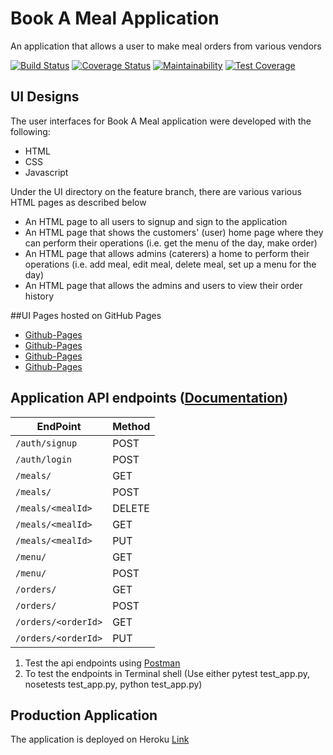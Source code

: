 # Book A Meal Application

An application that allows a user to make meal orders from various vendors


[![Build Status](https://travis-ci.org/DerekWasswa/BookAMeal.svg?branch=master)](https://travis-ci.org/DerekWasswa/BookAMeal)
[![Coverage Status](https://coveralls.io/repos/github/DerekWasswa/BookAMeal/badge.svg?branch=master)](https://coveralls.io/github/DerekWasswa/BookAMeal?branch=tests_amends)
[![Maintainability](https://api.codeclimate.com/v1/badges/2877ce828afcde45fe6a/maintainability)](https://codeclimate.com/github/DerekWasswa/BookAMeal/maintainability)
[![Test Coverage](https://api.codeclimate.com/v1/badges/2877ce828afcde45fe6a/test_coverage)](https://codeclimate.com/github/DerekWasswa/BookAMeal/test_coverage)



## UI Designs

The user interfaces for Book A Meal application were developed with the following:
* HTML
* CSS
* Javascript

Under the UI directory on the feature branch, there are various various HTML pages as described below
* An HTML page to all users to signup and sign to the application
* An HTML page that shows the customers' (user) home page where they can perform their operations (i.e. get the menu of the day, make order)
* An HTML page that allows admins (caterers) a home to perform their operations (i.e. add meal, edit meal, delete meal, set up a menu for the day)
* An HTML page that allows the admins and users to view their order history

##UI Pages hosted on GitHub Pages
* [Github-Pages](https://derekwasswa.github.io/BookAMeal/index.html)
* [Github-Pages](https://derekwasswa.github.io/BookAMeal/admin.html)
* [Github-Pages](https://derekwasswa.github.io/BookAMeal/customer.html)
* [Github-Pages](https://derekwasswa.github.io/BookAMeal/orderhistory.html)




## Application API endpoints ([Documentation](https://app.swaggerhub.com/apis/DerekWasswa/BookAMealAPI/1.0.0))

| EndPoint                | Method |
| ----------------------- | ------ |
| `/auth/signup`          | POST   |
| `/auth/login`           | POST   |
| `/meals/`               | GET    |
| `/meals/`               | POST   |
| `/meals/<mealId>`       | DELETE |
| `/meals/<mealId>`       | GET    |
| `/meals/<mealId>`       | PUT    |
| `/menu/`                | GET    |
| `/menu/`                | POST   |
| `/orders/`              | GET    |
| `/orders/`              | POST   |
| `/orders/<orderId>`     | GET    |
| `/orders/<orderId>`     | PUT    |

1.  Test the api endpoints using [Postman](https://www.getpostman.com/)
2.  To test the endpoints in Terminal shell (Use either pytest test_app.py, nosetests test_app.py, python test_app.py)



## Production Application
The application is deployed on Heroku [Link]()

